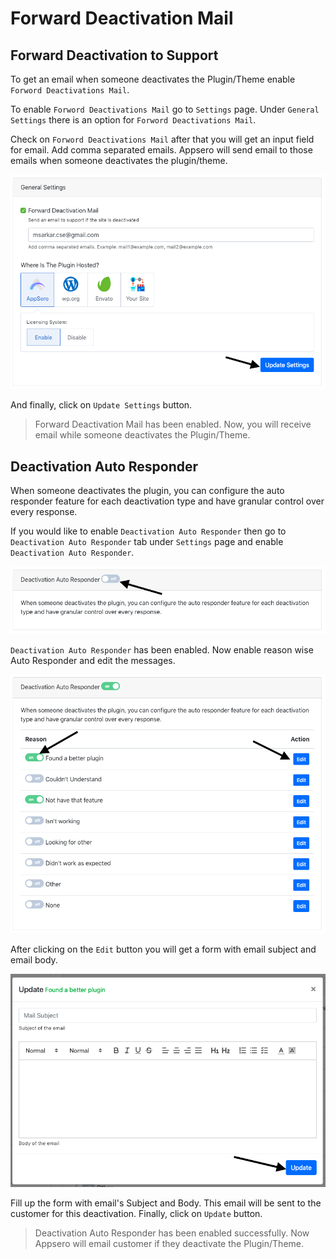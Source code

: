 # Forward Deactivation Mail

## Forward Deactivation to Support

To get an email when someone deactivates the Plugin/Theme enable `Forword Deactivations Mail`.

To enable `Forword Deactivations Mail` go to `Settings` page. Under `General Settings` there is an option for `Forword Deactivations Mail`. 

Check on `Forword Deactivations Mail` after that you will get an input field for email. Add comma separated emails. Appsero will send email to those emails when someone deactivates the plugin/theme. 

![Forward Deactivation Mail](../images/settings/forword-deactivation.png)

And finally,     click on `Update Settings` button.

> Forward Deactivation Mail has been enabled. Now, you will receive email while someone deactivates the Plugin/Theme.

## Deactivation Auto Responder 

When someone deactivates the plugin, you can configure the auto responder feature for each deactivation type and have granular control over every response.

If you would like to enable `Deactivation Auto Responder` then go to `Deactivation Auto Responder` tab under `Settings` page and enable `Deactivation Auto Responder`. 
 
![Deactivation Auto Responder](../images/settings/auto-responder-1.png)

`Deactivation Auto Responder` has been enabled. Now enable reason wise Auto Responder and edit the messages. 

![Deactivation Auto Responder](../images/settings/auto-responder-2.png)

After clicking on the `Edit` button you will get a form with email subject and email body. 

![Deactivation Auto Responder](../images/settings/aurto-responder-form.png)

Fill up the form with email's Subject and Body. This email will be sent to the customer for this deactivation. Finally, click on `Update` button.

> Deactivation Auto Responder has been enabled successfully. Now Appsero will email customer if they deactivate the Plugin/Theme. 
